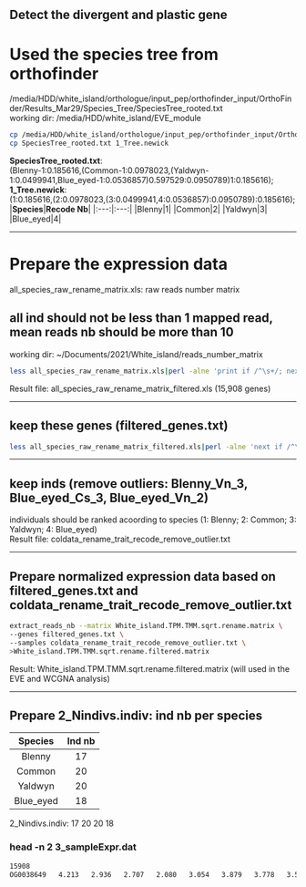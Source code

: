 Detect the divergent and plastic gene
-------------------------------------
# Used the species tree from orthofinder
/media/HDD/white_island/orthologue/input_pep/orthofinder_input/OrthoFinder/Results_Mar29/Species_Tree/SpeciesTree_rooted.txt  
working dir: /media/HDD/white_island/EVE_module  
```bash
cp /media/HDD/white_island/orthologue/input_pep/orthofinder_input/OrthoFinder/Results_Mar29/Species_Tree/SpeciesTree_rooted.txt ./
cp SpeciesTree_rooted.txt 1_Tree.newick
```
**SpeciesTree_rooted.txt**:   
(Blenny-1:0.185616,(Common-1:0.0978023,(Yaldwyn-1:0.0499941,Blue_eyed-1:0.0536857)0.597529:0.0950789)1:0.185616);    
**1_Tree.newick**:    
(1:0.185616,(2:0.0978023,(3:0.0499941,4:0.0536857):0.0950789):0.185616);
|**Species**|**Recode Nb**|
|:---:|:---:|
|Blenny|1|
|Common|2|
|Yaldwyn|3|
|Blue_eyed|4|
***
# Prepare the expression data
all_species_raw_rename_matrix.xls: raw reads number matrix  
## all ind should not be less than 1 mapped read, mean reads nb should be more than 10
working dir: ~/Documents/2021/White_island/reads_number_matrix  
```bash
less all_species_raw_rename_matrix.xls|perl -alne 'print if /^\s+/; next if  /^\s+/;my $sum;for (my $i=1;$i < @F; $i++){if ($F[$i]==0){$sum=0;last};$sum+=$F[$i]};$mean=$sum/(@F-1);print "$_" unless $mean<=10' > all_species_raw_rename_matrix_filtered.xls
```
Result file: all_species_raw_rename_matrix_filtered.xls (15,908 genes) 
***
## keep these genes (filtered_genes.txt)
```bash
less all_species_raw_rename_matrix_filtered.xls|perl -alne 'next if /^\s+/;print $F[0]' >filtered_genes.txt
```
***
## keep inds (remove outliers: Blenny_Vn_3, Blue_eyed_Cs_3, Blue_eyed_Vn_2)
individuals should be ranked acoording to species
(1: Blenny; 2: Common; 3: Yaldwyn; 4: Blue_eyed)  
Result file: coldata_rename_trait_recode_remove_outlier.txt  
***
## Prepare normalized expression data based on filtered_genes.txt and coldata_rename_trait_recode_remove_outlier.txt  
```bash
extract_reads_nb --matrix White_island.TPM.TMM.sqrt.rename.matrix \
--genes filtered_genes.txt \
--samples coldata_rename_trait_recode_remove_outlier.txt \
>White_island.TPM.TMM.sqrt.rename.filtered.matrix
```
Result: White_island.TPM.TMM.sqrt.rename.filtered.matrix (will used in the EVE and WCGNA analysis)  
***
## Prepare 2_Nindivs.indiv: ind nb per species  
|**Species**|**Ind nb**|
|:---:|:---:|
|Blenny|17|
|Common|20|
|Yaldwyn|20|
|Blue_eyed|18|
2_Nindivs.indiv: 17 20 20 18  
### head -n 2 3_sampleExpr.dat
```bash
15908
OG0038649	4.213	2.936	2.707	2.080	3.054	3.879	3.778	3.501	3.315
```




